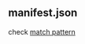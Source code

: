 ## manifest.json

check [match pattern](https://developer.mozilla.org/en-US/docs/Mozilla/Add-ons/WebExtensions/Match_patterns)

